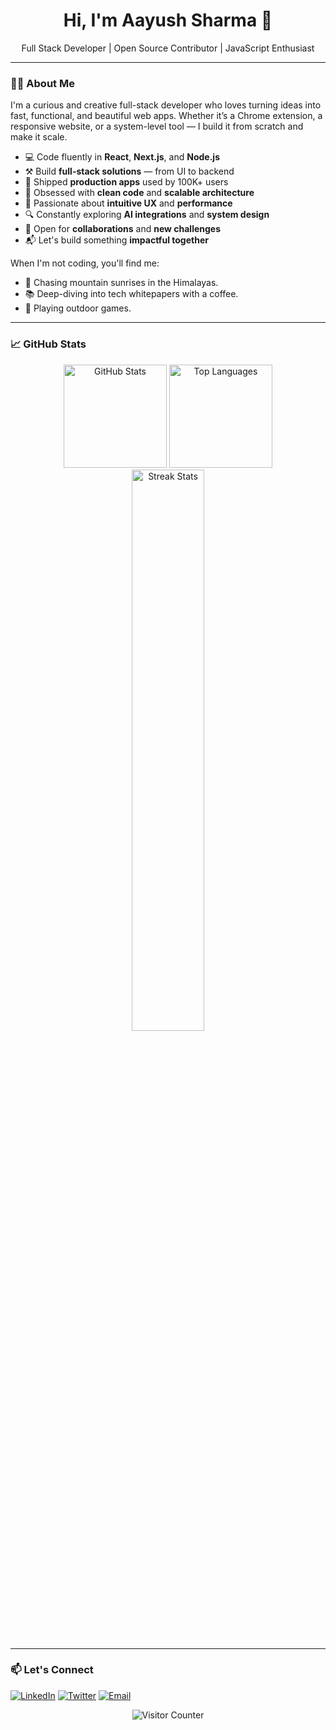 <div align="center">
  <h1>
    Hi, I'm Aayush Sharma 👋
  </h1>
  
  <p>
    Full Stack Developer | Open Source Contributor | JavaScript Enthusiast
  </p>
</div>

---

### 👨‍💻 About Me

I'm a curious and creative full-stack developer who loves turning ideas into fast, functional, and beautiful web apps. Whether it’s a Chrome extension, a responsive website, or a system-level tool — I build it from scratch and make it scale.

- 💻 Code fluently in **React**, **Next.js**, and **Node.js**  
- ⚒️ Build **full-stack solutions** — from UI to backend  
- 🚀 Shipped **production apps** used by 100K+ users  
- 🧠 Obsessed with **clean code** and **scalable architecture**  
- 🎨 Passionate about **intuitive UX** and **performance**  
- 🔍 Constantly exploring **AI integrations** and **system design**  
- 🤝 Open for **collaborations** and **new challenges**  
- 📬 Let's build something **impactful together**

When I'm not coding, you'll find me:
- 🌄 Chasing mountain sunrises in the Himalayas.
- 📚 Deep-diving into tech whitepapers with a coffee.
- 🏐 Playing outdoor games.

---

### 📈 GitHub Stats

<div align="center">
  <img height="165" src="https://github-readme-stats.vercel.app/api?username=aayush-sharma001&show_icons=true&theme=default&hide_border=true&include_all_commits=true" alt="GitHub Stats"/>
  <img height="165" src="https://github-readme-stats.vercel.app/api/top-langs/?username=aayush-sharma001&layout=compact&theme=default&hide_border=true" alt="Top Languages"/>
</div>

<div align="center">
  <img src="https://github-readme-streak-stats.herokuapp.com/?user=aayush-sharma001&theme=transparent&hide_border=true" width="48%" alt="Streak Stats"/>
<!--   <img src="https://github-profile-trophy.vercel.app/?username=aayush-sharma001&margin-w=4&no-bg=true&no-frame=true&rank=-C" width="48%" alt="Trophies"/> -->
</div>

---

### 📫 Let's Connect

[![LinkedIn](https://img.shields.io/badge/LinkedIn-0A66C2?style=for-the-badge&logo=linkedin)](https://linkedin.com/in/aayush-sharma001)
[![Twitter](https://img.shields.io/badge/Twitter-1DA1F2?style=for-the-badge&logo=twitter)](https://twitter.com/sparkyaayush)
[![Email](https://img.shields.io/badge/Email-D14836?style=for-the-badge&logo=gmail)](mailto:aayush001sharma@gmail.com)

<div align="center">
  <img src="https://profile-counter.glitch.me/aayush-sharma001/count.svg" alt="Visitor Counter"/>
</div>
